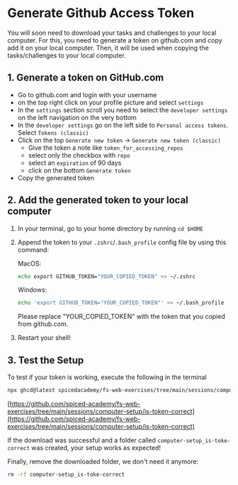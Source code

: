 # Generate Github Access Token

You will soon need to download your tasks and challenges to your local computer. For this, you need to generate a token on github.com and copy add it on your local computer. Then, it will be used when copying the tasks/challenges to your local computer.

## 1. Generate a token on GitHub.com

- Go to github.com and login with your username
- on the top right click on your profile picture and select `settings`
- In the `settings` section scroll you need to select the `developer settings` on the left navigation on the very bottom
- In the `developer settings` go on the left side to `Personal access tokens`. Select `Tokens (classic)`
- Click on the top `Generate new token` -> `Generate new token (classic)`
  - Give the token a note like `token_for_accessing_repos`
  - select only the checkbox with `repo`
  - select an `expiration` of 90 days
  - click on the bottom `Generate token`
- Copy the generated token

## 2. Add the generated token to your local computer

1. In your terminal, go to your home directory by running `cd $HOME`
2. Append the token to your `.zshrc`/`.bash_profile` config file by using this command:

   MacOS:

   ```bash
   echo export GITHUB_TOKEN="YOUR_COPIED_TOKEN" >> ~/.zshrc
   ```

   Windows:

   ```bash
   echo 'export GITHUB_TOKEN="YOUR_COPIED_TOKEN"' >> ~/.bash_profile
   ```

   Please replace "YOUR_COPIED_TOKEN" with the token that you copied from github.com.

3. Restart your shell!

## 3. Test the Setup

To test if your token is working, execute the following in the terminal

```bash
npx ghcd@latest spicedacademy/fs-web-exercises/tree/main/sessions/computer-setup/is-token-correct
```

[https://github.com/spiced-academy/fs-web-exercises/tree/main/sessions/computer-setup/is-token-correct](https://github.com/spiced-academy/fs-web-exercises/tree/main/sessions/computer-setup/is-token-correct)

If the download was successful and a folder called `computer-setup_is-toke-correct` was created, your setup works as expected!

Finally, remove the downloaded folder, we don't need it anymore:

```bash
rm -rf computer-setup_is-toke-correct
```
